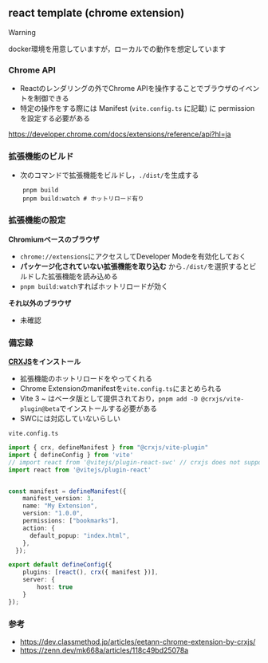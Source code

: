 ## react template (chrome extension)

> [!WARNING]
> docker環境を用意していますが，ローカルでの動作を想定しています

### Chrome API
- Reactのレンダリングの外でChrome APIを操作することでブラウザのイベントを制御できる
- 特定の操作をする際には Manifest (`vite.config.ts` に記載) に permission を設定する必要がある

https://developer.chrome.com/docs/extensions/reference/api?hl=ja

### 拡張機能のビルド
- 次のコマンドで拡張機能をビルドし，`./dist/`を生成する
```
    pnpm build
    pnpm build:watch # ホットリロード有り
```

### 拡張機能の設定
**Chromiumベースのブラウザ**
- `chrome://extensions`にアクセスしてDeveloper Modeを有効化しておく
- **パッケージ化されていない拡張機能を取り込む** から`./dist/`を選択するとビルドした拡張機能を読み込める
- `pnpm build:watch`すればホットリロードが効く

**それ以外のブラウザ**
- 未確認

### 備忘録
**[CRXJS](https://crxjs.dev/vite-plugin)をインストール**
- 拡張機能のホットリロードをやってくれる
- Chrome Extensionのmanifestを`vite.config.ts`にまとめられる
- Vite 3 ~ はベータ版として提供されており，`pnpm add -D @crxjs/vite-plugin@beta`でインストールする必要がある
- SWCには対応していないらしい

`vite.config.ts`
```ts
import { crx, defineManifest } from "@crxjs/vite-plugin"
import { defineConfig } from 'vite'
// import react from '@vitejs/plugin-react-swc' // crxjs does not support react-swc yet
import react from '@vitejs/plugin-react'


const manifest = defineManifest({
    manifest_version: 3,
    name: "My Extension",
    version: "1.0.0",
    permissions: ["bookmarks"],
    action: {
      default_popup: "index.html",
    },
  });

export default defineConfig({
    plugins: [react(), crx({ manifest })],
    server: {
        host: true
    }
});
```


### 参考
- https://dev.classmethod.jp/articles/eetann-chrome-extension-by-crxjs/
- https://zenn.dev/mk668a/articles/118c49bd25078a
